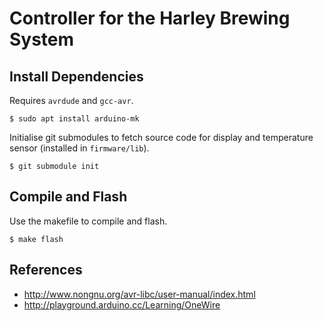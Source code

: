 Controller for the Harley Brewing System
========================================

Install Dependencies
--------------------

Requires `avrdude` and `gcc-avr`.

```
$ sudo apt install arduino-mk
```

Initialise git submodules to fetch source code for display and
temperature sensor (installed in `firmware/lib`).

```
$ git submodule init
```


Compile and Flash
-----------------

Use the makefile to compile and flash.

```
$ make flash
```

References
----------

- http://www.nongnu.org/avr-libc/user-manual/index.html
- http://playground.arduino.cc/Learning/OneWire
